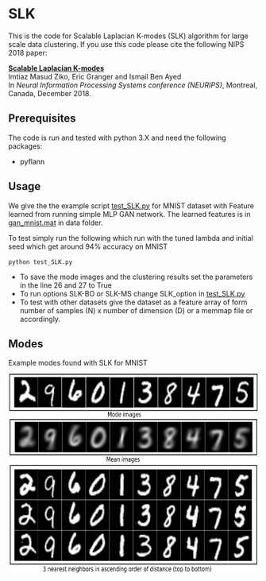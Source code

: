 # SLK

This is the code for Scalable Laplacian K-modes (SLK) algorithm for large scale data clustering. If you use this code please cite the following NIPS 2018 paper:

[**Scalable Laplacian K-modes**](https://papers.nips.cc/paper/8208-scalable-laplacian-k-modes.pdf)  
Imtiaz Masud Ziko, Eric Granger and Ismail Ben Ayed  
In *Neural Information Processing Systems conference (NEURIPS)*, Montreal, Canada, December 2018.

## Prerequisites

The code is run and tested with python 3.X and need the following packages:

- pyflann

## Usage

We give the the example script [test_SLK.py](test_SLK.py) for MNIST dataset with Feature learned from running simple MLP GAN network. The learned features is in [gan_mnist.mat](gan_mnist.mat) in data folder.  

To test simply run the following which run with the tuned lambda and initial seed which get around 94% accuracy on MNIST 
```
python test_SLK.py
```

- To save the mode images and the clustering results set the parameters in the line 26 and 27 to True
- To run options SLK-BO or SLK-MS change SLK_option in [test_SLK.py](test_SLK.py)
- To test with other datasets give the dataset as a feature array of form number of samples (N) x number of dimension (D) or a memmap file or accordingly.

## Modes
Example modes found with SLK for MNIST

<div align="center"><img src="data/mnist_mode_mean.png" alt="" height="400" width="500"/></div>


<!-- ## License

This project is licensed under the MIT License - see the [LICENSE.md](LICENSE.md) file for details. -->

